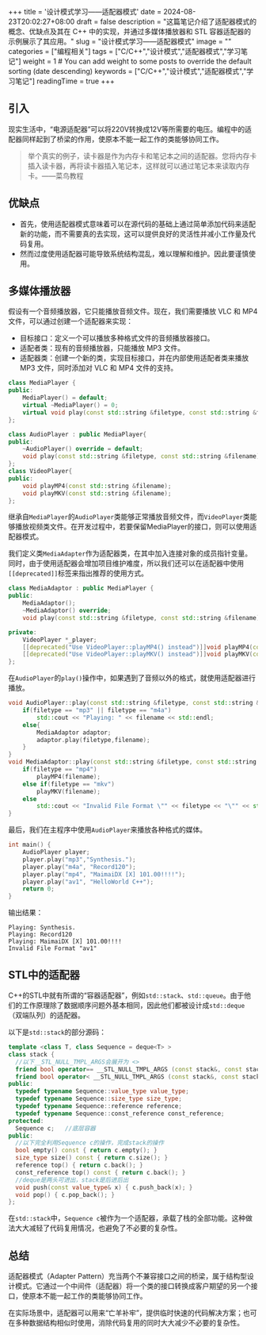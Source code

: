 +++
title = '设计模式学习——适配器模式'
date = 2024-08-23T20:02:27+08:00
draft = false
description = "这篇笔记介绍了适配器模式的概念、优缺点及其在 C++ 中的实现，并通过多媒体播放器和 STL 容器适配器的示例展示了其应用。"
slug = "设计模式学习——适配器模式"
image = ""
categories = ["编程相关"]
tags = ["C/C++","设计模式","适配器模式","学习笔记"]
weight = 1       # You can add weight to some posts to override the default sorting (date descending)
keywords = ["C/C++","设计模式","适配器模式","学习笔记"]
readingTime = true
+++

## 引入

现实生活中，“电源适配器”可以将220V转换成12V等所需要的电压。编程中的适配器同样起到了桥梁的作用，使原本不能一起工作的类能够协同工作。

> 举个真实的例子，读卡器是作为内存卡和笔记本之间的适配器。您将内存卡插入读卡器，再将读卡器插入笔记本，这样就可以通过笔记本来读取内存卡。——菜鸟教程

## 优缺点

- 首先，使用适配器模式意味着可以在源代码的基础上通过简单添加代码来适配新的功能，而不需要真的去实现，这可以提供良好的灵活性并减小工作量及代码复用。
- 然而过度使用适配器可能导致系统结构混乱，难以理解和维护。因此要谨慎使用。

## 多媒体播放器

假设有一个音频播放器，它只能播放音频文件。现在，我们需要播放 VLC 和 MP4 文件，可以通过创建一个适配器来实现：

- 目标接口：定义一个可以播放多种格式文件的音频播放器接口。
- 适配者类：现有的音频播放器，只能播放 MP3 文件。
- 适配器类：创建一个新的类，实现目标接口，并在内部使用适配者类来播放 MP3 文件，同时添加对 VLC 和 MP4 文件的支持。

```cpp
class MediaPlayer {
public:
    MediaPlayer() = default;
    virtual ~MediaPlayer() = 0;
    virtual void play(const std::string &filetype, const std::string &filename) = 0;
};

class AudioPlayer : public MediaPlayer{
public:
    ~AudioPlayer() override = default;
    void play(const std::string &filetype, const std::string &filename) override;
};
class VideoPlayer{
public:
    void playMP4(const std::string &filename);
    void playMKV(const std::string &filename);
};
```

继承自`MediaPlayer`的`AudioPlayer`类能够正常播放音频文件，而`VideoPlayer`类能够播放视频类文件。在开发过程中，若要保留MediaPlayer的接口，则可以使用适配器模式。

我们定义类`MediaAdapter`作为适配器类，在其中加入连接对象的成员指针变量。同时，由于使用适配器会增加项目维护难度，所以我们还可以在适配器中使用`[[deprecated]]`标签来指出推荐的使用方式。

```cpp
class MediaAdaptor : public MediaPlayer {
public:
    MediaAdaptor();
    ~MediaAdaptor() override;
    void play(const std::string &filetype, const std::string &filename) override;

private:
    VideoPlayer *_player;
    [[deprecated("Use VideoPlayer::playMP4() instead")]]void playMP4(const std::string &filename);
    [[deprecated("Use VideoPlayer::playMKV() instead")]]void playMKV(const std::string &filename);
};
```

在`AudioPlayer`的`play()`操作中，如果遇到了音频以外的格式，就使用适配器进行播放。

```cpp
void AudioPlayer::play(const std::string &filetype, const std::string &filename) {
    if(filetype == "mp3" || filetype == "m4a")
        std::cout << "Playing: " << filename << std::endl;
    else{
        MediaAdaptor adaptor;
        adaptor.play(filetype,filename);
    }
}
void MediaAdaptor::play(const std::string &filetype, const std::string &filename) {
    if(filetype == "mp4")
        playMP4(filename);
    else if(filetype == "mkv")
        playMKV(filename);
    else
        std::cout << "Invalid File Format \"" << filetype << "\"" << std::endl;
}
```

最后，我们在主程序中使用`AudioPlayer`来播放各种格式的媒体。

```cpp
int main() {
    AudioPlayer player;
    player.play("mp3","Synthesis.");
    player.play("m4a", "Record120");
    player.play("mp4", "MaimaiDX [X] 101.00!!!!");
    player.play("av1", "HelloWorld C++");
    return 0;
}
```

输出结果：

```text
Playing: Synthesis.
Playing: Record120
Playing: MaimaiDX [X] 101.00!!!!
Invalid File Format "av1"
```

## STL中的适配器

C++的STL中就有所谓的“容器适配器”，例如`std::stack`、`std::queue`。由于他们的工作原理除了数据顺序问题外基本相同，因此他们都被设计成`std::deque`（双端队列）的适配器。

以下是`std::stack`的部分源码：

```cpp
template <class T, class Sequence = deque<T> >
class stack {
  //以下__STL_NULL_TMPL_ARGS会展开为 <>
  friend bool operator== __STL_NULL_TMPL_ARGS (const stack&, const stack&);
  friend bool operator< __STL_NULL_TMPL_ARGS (const stack&, const stack&);
public:
  typedef typename Sequence::value_type value_type;
  typedef typename Sequence::size_type size_type;
  typedef typename Sequence::reference reference;
  typedef typename Sequence::const_reference const_reference;
protected:
  Sequence c;   //底层容器
public:
  //以下完全利用Sequence c的操作，完成stack的操作
  bool empty() const { return c.empty(); }
  size_type size() const { return c.size(); }
  reference top() { return c.back(); }
  const_reference top() const { return c.back(); }
  //deque是两头可进出，stack是后进后出
  void push(const value_type& x) { c.push_back(x); }
  void pop() { c.pop_back(); }
};
```

在`std::stack`中，`Sequence c`被作为一个适配器，承载了栈的全部功能。这种做法大大减轻了代码复用情况，也避免了不必要的复杂性。

## 总结

适配器模式（Adapter Pattern）充当两个不兼容接口之间的桥梁，属于结构型设计模式。它通过一个中间件（适配器）将一个类的接口转换成客户期望的另一个接口，使原本不能一起工作的类能够协同工作。

在实际场景中，适配器可以用来“亡羊补牢”，提供临时快速的代码解决方案；也可在多种数据结构相似时使用，消除代码复用的同时大大减少不必要的复杂性。